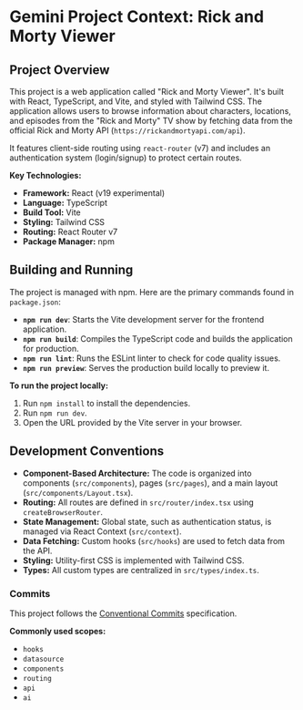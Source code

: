 # Gemini Project Context: Rick and Morty Viewer

## Project Overview

This project is a web application called "Rick and Morty Viewer". It's built with React, TypeScript, and Vite, and styled with Tailwind CSS. The application allows users to browse information about characters, locations, and episodes from the "Rick and Morty" TV show by fetching data from the official Rick and Morty API (`https://rickandmortyapi.com/api`).

It features client-side routing using `react-router` (v7) and includes an authentication system (login/signup) to protect certain routes.

**Key Technologies:**
*   **Framework:** React (v19 experimental)
*   **Language:** TypeScript
*   **Build Tool:** Vite
*   **Styling:** Tailwind CSS
*   **Routing:** React Router v7
*   **Package Manager:** npm

## Building and Running

The project is managed with npm. Here are the primary commands found in `package.json`:

*   **`npm run dev`**: Starts the Vite development server for the frontend application.
*   **`npm run build`**: Compiles the TypeScript code and builds the application for production.
*   **`npm run lint`**: Runs the ESLint linter to check for code quality issues.
*   **`npm run preview`**: Serves the production build locally to preview it.

**To run the project locally:**
1.  Run `npm install` to install the dependencies.
2.  Run `npm run dev`.
3.  Open the URL provided by the Vite server in your browser.

## Development Conventions

*   **Component-Based Architecture:** The code is organized into components (`src/components`), pages (`src/pages`), and a main layout (`src/components/Layout.tsx`).
*   **Routing:** All routes are defined in `src/router/index.tsx` using `createBrowserRouter`.
*   **State Management:** Global state, such as authentication status, is managed via React Context (`src/context`).
*   **Data Fetching:** Custom hooks (`src/hooks`) are used to fetch data from the API.
*   **Styling:** Utility-first CSS is implemented with Tailwind CSS.
*   **Types:** All custom types are centralized in `src/types/index.ts`.

### Commits

This project follows the [Conventional Commits](https://www.conventionalcommits.org/) specification.

**Commonly used scopes:**
*   `hooks`
*   `datasource`
*   `components`
*   `routing`
*   `api`
*   `ai`
